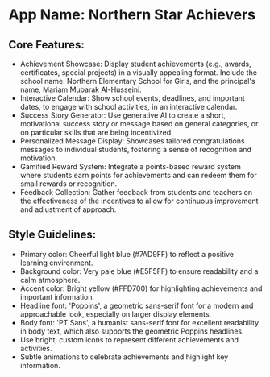 # **App Name**: Northern Star Achievers

## Core Features:

- Achievement Showcase: Display student achievements (e.g., awards, certificates, special projects) in a visually appealing format. Include the school name: Northern Elementary School for Girls, and the principal's name, Mariam Mubarak Al-Husseini.
- Interactive Calendar: Show school events, deadlines, and important dates, to engage with school activities, in an interactive calendar.
- Success Story Generator: Use generative AI to create a short, motivational success story or message based on general categories, or on particular skills that are being incentivized.
- Personalized Message Display: Showcases tailored congratulations messages to individual students, fostering a sense of recognition and motivation.
- Gamified Reward System: Integrate a points-based reward system where students earn points for achievements and can redeem them for small rewards or recognition.
- Feedback Collection: Gather feedback from students and teachers on the effectiveness of the incentives to allow for continuous improvement and adjustment of approach.

## Style Guidelines:

- Primary color: Cheerful light blue (#7AD9FF) to reflect a positive learning environment.
- Background color: Very pale blue (#E5F5FF) to ensure readability and a calm atmosphere.
- Accent color: Bright yellow (#FFD700) for highlighting achievements and important information.
- Headline font: 'Poppins', a geometric sans-serif font for a modern and approachable look, especially on larger display elements.
- Body font: 'PT Sans', a humanist sans-serif font for excellent readability in body text, which also supports the geometric Poppins headlines. 
- Use bright, custom icons to represent different achievements and activities.
- Subtle animations to celebrate achievements and highlight key information. 